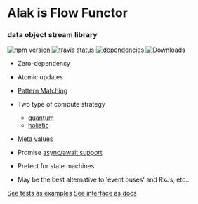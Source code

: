 # Alak is Flow Functor
### data object stream library
[![npm version](https://badge.fury.io/js/alak.svg)](https://badge.fury.io/js/alak)
[![travis status](https://travis-ci.org/gleba/alak.svg?branch=master)](https://travis-ci.org/gleba/alak)
[![dependencies](https://david-dm.org/gleba/alak.svg)](https://david-dm.org/gleba/alak)
[![Downloads](https://img.shields.io/npm/dt/alak.svg)](https://www.npmjs.com/package/alak)

- Zero-dependency
- Atomic updates
- [Pattern Matching](https://github.com/gleba/alak/blob/master/tests/3_pattern_maching.ts)
- Two type of compute strategy
    - [quantum](https://github.com/gleba/alak/blob/master/tests/2_mutate_from.ts#L24)
    - [holistic](https://github.com/gleba/alak/blob/master/tests/2_mutate_from.ts#L39) 
- [Meta values](https://github.com/gleba/alak/blob/master/tests/5_meta.ts)
- Promise [async/await support](https://github.com/gleba/alak/blob/master/tests/6_warp_events.ts#L23)


- Prefect for state machines
- May be the best alternative to 'event buses' and RxJs, etc... 

[See tests as examples](https://github.com/gleba/alak/blob/master/tests/)
[See interface as docs](https://github.com/gleba/alak/blob/master/index.d.ts)
